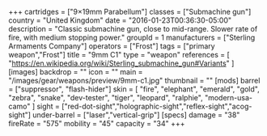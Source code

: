 +++
cartridges = ["9×19mm Parabellum"]
classes = ["Submachine gun"]
country = "United Kingdom"
date = "2016-01-23T00:36:30-05:00"
description = "Classic submachine gun, close to mid-range. Slower rate of fire, with medium stopping power."
groupId = 1
manufacturers = ["Sterling Armaments Company"]
operators = ["Frost"]
tags = ["primary weapon","Frost"]
title = "9mm C1"
type = "weapon"
references = [
  "https://en.wikipedia.org/wiki/Sterling_submachine_gun#Variants"
]
[images]
  backdrop = ""
  icon = ""
  main = "/images/gear/weapons/preview/9mm-c1.jpg"
  thumbnail = ""
[mods]
  barrel = ["suppressor", "flash-hider"]
  skin = [
    "fire",
    "elephant",
    "emerald",
    "gold",
    "zebra",
    "snake",
    "dev-tester",
    "tiger",
    "leopard",
    "ralphie",
    "modern-usa-camo"
  ]
  sight = ["red-dot-sight","holographic-sight","reflex-sight","acog-sight"]
  under-barrel = ["laser","vertical-grip"]
[specs]
  damage = "38"
  fireRate = "575"
  mobility = "45"
  capacity = "34"
+++
